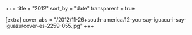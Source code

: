 +++
title = "2012"
sort_by = "date"
transparent = true

[extra]
cover_abs = "/2012/11-26+south-america/12-you-say-iguacu-i-say-iguazu/cover-es-2259-055.jpg"
+++
